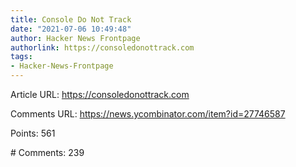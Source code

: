 ```yaml
---
title: Console Do Not Track
date: "2021-07-06 10:49:48"
author: Hacker News Frontpage
authorlink: https://consoledonottrack.com
tags:
- Hacker-News-Frontpage
---
```


<p>Article URL: <a href="https://consoledonottrack.com">https://consoledonottrack.com</a></p>
<p>Comments URL: <a href="https://news.ycombinator.com/item?id=27746587">https://news.ycombinator.com/item?id=27746587</a></p>
<p>Points: 561</p>
<p># Comments: 239</p>
